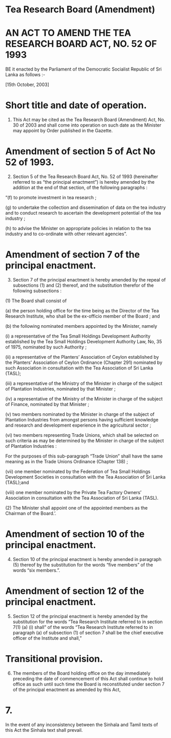 # Tea Research Board (Amendment)

# AN ACT TO AMEND THE TEA RESEARCH BOARD ACT, NO. 52 OF 1993

BE it enacted by the Parliament of the Democratic Socialist Republic of Sri Lanka as follows :-

[15th October, 2003]

# Short title and date of operation.

1. This Act may be cited as the Tea Research Board (Amendment) Act, No. 30 of 2003 and shall come into operation on such date as the Minister may appoint by Order published in the Gazette.

# Amendment of section 5 of Act No 52 of 1993.

2. Section 5 of the Tea Research Board Act, No. 52 of 1993 (hereinafter referred to as “the principal enactment”) is hereby amended by the addition at the end of that section, of the following paragraphs :

“(f) to promote investment in tea research ;

(g) to undertake the collection and dissemination of data on the tea industry and to conduct research to ascertain the development potential of the tea industry ;

(h) to advise the Minister on appropriate policies in relation to the tea industry and to co-ordinate with other relevant agencies”.

# Amendment of section 7 of the principal enactment.

3. Section 7 of the principal enactment is hereby amended by the repeal of subsections (1) and (2) thereof, and the substitution therefor of the following subsections :

(1) The Board shall consist of

(a) the person holding office for the time being as the Director of the Tea Research Institute, who shall be the ex-officio member of the Board ; and

(b) the following nominated members appointed by the Minister, namely

(i) a representative of the Tea Small Holdings Development Authority established by the Tea Small Holdings Development Authority Law, No, 35 of 1975, nominated
by such Authority ;

(ii) a representative of the Planters’ Association of Ceylon established by the Planters’ Association of Ceylon Ordinance (Chapter 291) nominated by such Association in consultation with the Tea Association of Sri Lanka (TASL);

(iii) a representative of the Ministry of the Minister in charge of the subject of Plantation Industries, nominated by that Minister ;

(iv) a representative of the Ministry of the Minister in charge of the subject of Finance, nominated by that Minister ;

(v) two members nominated by the Minister in charge of the subject of Plantation Industries from amongst persons having sufficient knowledge and research and development experience in the agricultural sector ;

(vi) two members representing Trade Unions, which shall be selected on such criteria as may be determined by the Minister in charge of the subject of Plantation Industries :

For the purposes of this sub-paragraph “Trade Union” shall have the same meaning as in the Trade Unions Ordinance (Chapter 138) ;

(vii) one member nominated by the Federation of Tea Small Holdings Development Societies in consultation with the Tea Association of Sri Lanka (TASL);and

(viii) one member nominated by the Private Tea Factory Owners’ Association in consultation with the Tea Association of Sri Lanka (TASL).

(2) The Minister shall appoint one of the appointed members as the Chairman of the Board.’.

# Amendment of section 10 of the principal enactment.

4. Section 10 of the principal enactment is hereby amended in paragraph (5) thereof by the substitution for the words “five members” of the words “six members.”.

# Amendment of section 12 of the principal enactment.

5. Section 12 of the principal enactment is hereby amended by the substitution for the words “Tea Research Institute referred to in section 7(1) (a) (i) shall” of the words “Tea Research Institute referred to in paragraph (a) of subsection (1) of section 7 shall be the chief executive officer of the Institute and shall,”

# Transitional provision.

6. The members of the Board holding office on the day immediately preceding the date of commencement of this Act shall continue to hold office as such until such time the Board is reconstituted under section 7 of the principal enactment as amended by this Act,
# 7.

In the event of any inconsistency between the Sinhala and Tamil texts of this Act the Sinhala text shall prevail.